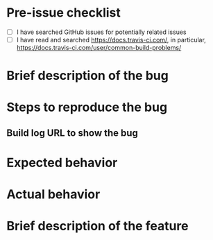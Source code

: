 <!--

Thank you for taking time to open an issue.
Please take time to read the instructions, even if you've read it before, as things may have changed in the recent past.

There are three main reasons you may want to open an issue here:

1. a bug report
2. a feature request
3. operational issues

#################################################################################
IN ALL OF THESE CASES, PLEASE SEARCH FOR RELATED ISSUES BEFORE OPENING A NEW ONE.
#################################################################################

For bug reports, please retain the "BUG REPORT" portion of this template and discard the rest.
For feature requests, please retain the "FEATURE REQUEST" portion, and discard the rest.

#################################################################################
DO NOT OPEN A NEW ISSUE ABOUT OPERATIONAL ISSUES
#################################################################################

This repository is not meant for operaional issues. Please check the status on https://www.traviscistatus.com/, and
if you believe it is not reflected, please email us at support@travis-ci.com instead.

-->

<!-- ##### BEGIN BUG REPORT ##### -->

# Pre-issue checklist

- [ ] I have searched GitHub issues for potentially related issues
- [ ] I have read and searched https://docs.travis-ci.com/, in particular, https://docs.travis-ci.com/user/common-build-problems/

<!-- If you have searched for bugs in this repository and still have not found a related issue, include: -->

# Brief description of the bug

# Steps to reproduce the bug

## Build log URL to show the bug

<!-- If you do not wish to disclose the build log URL, that is fine. Please email support@travis-ci.com **INSTEAD OF** opening a new issue here. -->

# Expected behavior

# Actual behavior

<!-- If this is a community-supported language, be sure to mention its maintainers. -->

<!-- ##### END BUG REPORT ##### -->

<!-- ##### BEGIN FEATURE REQUEST ##### -->
<!-- If you have searched in this repository and still have not found an issue that matches your feature request, include: -->

# Brief description of the feature

<!-- ##### END FEATURE REQUEST ##### -->
